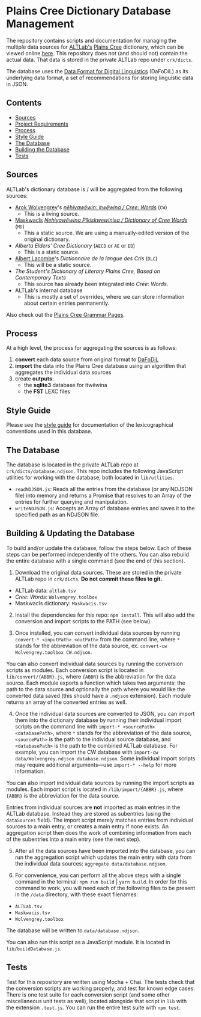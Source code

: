 # Plains Cree Dictionary Database Management

The repository contains scripts and documentation for managing the multiple data sources for [ALTLab's][ALTLab] [Plains Cree][Cree] dictionary, which can be viewed online [here][itwewina]. This repository does _not_ (and should not) contain the actual data. That data is stored in the private ALTLab repo under `crk/dicts`.

The database uses the [Data Format for Digital Linguistics][DaFoDiL] (DaFoDiL) as its underlying data format, a set of recommendations for storing linguistic data in JSON.

## Contents

<!-- TOC -->
- [Sources](#sources)
- [Project Requirements](#project-requirements)
- [Process](#process)
- [Style Guide](#style-guide)
- [The Database](#the-database)
- [Building the Database](#building-the-database)
- [Tests](#tests)
<!-- /TOC -->

## Sources

ALTLab's dictionary database is / will be aggregated from the following sources:

* [Arok Wolvengrey][Arok]'s [_nêhiyawêwin: itwêwina / Cree: Words_][CW] (`CW`)
  - This is a living source.
* [Maskwacîs][Maskwacis] [_Nehiyawêwina Pîkiskwewinisa / Dictionary of Cree Words_][MD] (`MD`)
  - This a static source. We are using a manually-edited version of the original dictionary.
* _Alberta Elders' Cree Dictionary_ (`AECD` or `AE` or `ED`)
  - This is a static source.
* [Albert Lacombe][Lacombe]'s _Dictionnaire de la langue des Cris_ (`DLC`)
  - This will be a static source.
* _The Student's Dictionary of Literary Plains Cree, Based on Contemporary Texts_
  - This source has already been integrated into _Cree: Words_.
* ALTLab's internal database
  - This is mostly a set of overrides, where we can store information about certain entries permanently.

Also check out the [Plains Cree Grammar Pages][grammar].

## Process

At a high level, the process for aggregating the sources is as follows:

1. **convert** each data source from original format to [DaFoDiL][DaFoDiL]
3. **import** the data into the Plains Cree database using an algorithm that aggregates the individual data sources
4. create **outputs**:
   - the **sqlite3** database for itwêwina
   - the **FST** LEXC files

## Style Guide

Please see the [style guide](./docs/style-guide.md) for documentation of the lexicographical conventions used in this database.

## The Database

The database is located in the private ALTLab repo at `crk/dicts/database.ndjson`. This repo includes the following JavaScript utilities for working with the database, both located in `lib/utlities`.

* `readNDJSON.js`: Reads all the entries from the database (or any NDJSON file) into memory and returns a Promise that resolves to an Array of the entries for further querying and manipulation.
* `writeNDJSON.js`: Accepts an Array of database entries and saves it to the specified path as an NDJSON file.

## Building & Updating the Database

To build and/or update the database, follow the steps below. Each of these steps can be performed independently of the others. You can also rebuild the entire database with a single command (see the end of this section).

1. Download the original data sources. These are stored in the private ALTLab repo in `crk/dicts`. **Do not commit these files to git.**

  * ALTLab data: `altlab.tsv`
  * _Cree: Words_: `Wolvengrey.toolbox`
  * Maskwacîs dictionary: `Maskwacis.tsv`

2. Install the dependencies for this repo: `npm install`. This will also add the conversion and import scripts to the PATH (see below).

3. Once installed, you can convert individual data sources by running `convert-* <inputPath> <outPath>` from the command line, where `*` stands for the abbreviation of the data source, ex. `convert-cw Wolvengrey.toolbox CW.ndjson`.

  You can also convert individual data sources by running the conversion scripts as modules. Each conversion script is located in `lib/convert/{ABBR}.js`, where `{ABBR}` is the abbreviation for the data source. Each module exports a function which takes two arguments: the path to the data source and optionally the path where you would like the converted data saved (this should have a `.ndjson` extension). Each module returns an array of the converted entries as well.

4. Once the individual data sources are converted to JSON, you can import them into the dictionary database by running their individual import scripts on the command line with `import-* <sourcePath> <databasePath>`, where `*` stands for the abbreviation of the data source, `<sourcePath>` is the path to the individual source database, and `<databasePath>` is the path to the combined ALTLab database. For example, you can import the CW database with `import-cw data/Wolvengrey.ndjson database.ndjson`. Some individual import scripts may require additional arguments—use `import-* --help` for more information.

  You can also import individual data sources by running the import scripts as modules. Each import script is located in `/lib/import/{ABBR}.js`, where `{ABBR}` is the abbreviation for the data source.

  Entries from individual sources are **not** imported as main entries in the ALTLab database. Instead they are stored as subentries (using the `dataSources` field). The import script merely matches entries from individual sources to a main entry, or creates a main entry if none exists. An aggregation script then does the work of combining information from each of the subentries into a main entry (see the next step).

5. After all the data sources have been imported into the database, you can run the aggregation script which updates the main entry with data from the individual data sources: `aggregate data/database.ndjson`.

6. For convenience, you can perform all the above steps with a single command in the terminal: `npm run build` | `yarn build`. In order for this command to work, you will need each of the following files to be present in the `/data` directory, with these exact filenames:

* `ALTLab.tsv`
* `Maskwacis.tsv`
* `Wolvengrey.toolbox`

The database will be written to `data/database.ndjson`.

You can also run this script as a JavaScript module. It is located in `lib/buildDatabase.js`.

## Tests

Test for this repository are written using Mocha + Chai. The tests check that the conversion scripts are working properly, and test for known edge cases. There is one test suite for each conversion script (and some other miscellaneous unit tests as well), located alongside that script in `lib` with the extension `.test.js`. You can run the entire test suite with `npm test`.

<!-- Links -->
[ALTLab]:     https://github.com/UAlbertaALTLab
[Arok]:       https://www.fnuniv.ca/academic/faculty/dr-arok-wolvengrey/
[Cree]:       https://en.wikipedia.org/wiki/Plains_Cree
[CW]:         https://uofrpress.ca/Books/C/Cree-Words
[DaFoDiL]:    https://format.digitallinguistics.io/
[grammar]:    https://plainscree.atlas-ling.ca/grammar/
[itwewina]:   https://sapir.artsrn.ualberta.ca/cree-dictionary/
[Lacombe]:    https://en.wikipedia.org/wiki/Albert_Lacombe
[Maskwacis]:  https://en.wikipedia.org/wiki/Maskwacis
[MD]:         https://www.altlab.dev/maskwacis/dictionary.html
